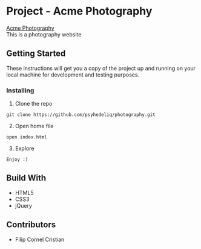 # Project - Acme Photography #
[Acme Photography](https://psyhedeliq.github.io/photography/)  
This is a photography website

## Getting Started ##
These instructions will get you a copy of the project up and running on your local machine for development and testing purposes.

### Installing ###

  1. Clone the repo  
  
    git clone https://github.com/psyhedeliq/photography.git
  
  2. Open home file  
  
    open index.html 
  
  3. Explore  
  
    Enjoy :)

## Build With ##
  * HTML5
  * CSS3
  * jQuery
  
## Contributors ##
  * Filip Cornel Cristian
